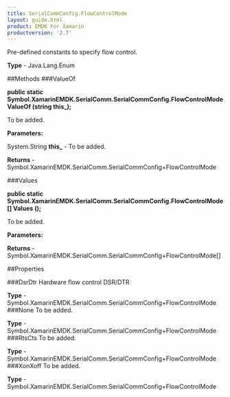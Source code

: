 ```yaml
---
title: SerialCommConfig.FlowControlMode
layout: guide.html
product: EMDK For Xamarin 
productversion: '2.7' 
---
```

Pre-defined constants to specify flow control.


**Type** - Java.Lang.Enum

##Methods
###ValueOf

**public static Symbol.XamarinEMDK.SerialComm.SerialCommConfig.FlowControlMode ValueOf (string this_);**

To be added.

**Parameters:**

System.String **this_**  - To be added.

**Returns** - Symbol.XamarinEMDK.SerialComm.SerialCommConfig+FlowControlMode

###Values

**public static Symbol.XamarinEMDK.SerialComm.SerialCommConfig.FlowControlMode[] Values ();**

To be added.

**Parameters:**

**Returns** - Symbol.XamarinEMDK.SerialComm.SerialCommConfig+FlowControlMode[]

##Properties

###DsrDtr
Hardware flow control DSR/DTR

**Type** - Symbol.XamarinEMDK.SerialComm.SerialCommConfig+FlowControlMode
###None
To be added.

**Type** - Symbol.XamarinEMDK.SerialComm.SerialCommConfig+FlowControlMode
###RtsCts
To be added.

**Type** - Symbol.XamarinEMDK.SerialComm.SerialCommConfig+FlowControlMode
###XonXoff
To be added.

**Type** - Symbol.XamarinEMDK.SerialComm.SerialCommConfig+FlowControlMode
